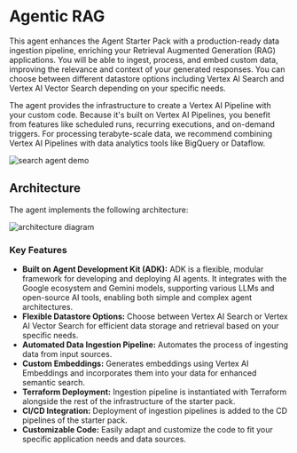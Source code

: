 # Agentic RAG

This agent enhances the Agent Starter Pack with a production-ready data ingestion pipeline, enriching your Retrieval Augmented Generation (RAG) applications. You will be able to ingest, process, and embed custom data, improving the relevance and context of your generated responses. You can choose between different datastore options including Vertex AI Search and Vertex AI Vector Search depending on your specific needs.

The agent provides the infrastructure to create a Vertex AI Pipeline with your custom code. Because it's built on Vertex AI Pipelines, you benefit from features like scheduled runs, recurring executions, and on-demand triggers. For processing terabyte-scale data, we recommend combining Vertex AI Pipelines with data analytics tools like BigQuery or Dataflow.

![search agent demo](https://storage.googleapis.com/github-repo/generative-ai/sample-apps/e2e-gen-ai-app-starter-pack/starter-pack-search-pattern.gif)

## Architecture

The agent implements the following architecture:

![architecture diagram](https://storage.googleapis.com/github-repo/generative-ai/sample-apps/e2e-gen-ai-app-starter-pack/agentic_rag_vertex_ai_search_architecture.png)

### Key Features

- **Built on Agent Development Kit (ADK):** ADK is a flexible, modular framework for developing and deploying AI agents. It integrates with the Google ecosystem and Gemini models, supporting various LLMs and open-source AI tools, enabling both simple and complex agent architectures.
- **Flexible Datastore Options:** Choose between Vertex AI Search or Vertex AI Vector Search for efficient data storage and retrieval based on your specific needs.
- **Automated Data Ingestion Pipeline:** Automates the process of ingesting data from input sources.
- **Custom Embeddings:** Generates embeddings using Vertex AI Embeddings and incorporates them into your data for enhanced semantic search.
- **Terraform Deployment:** Ingestion pipeline is instantiated with Terraform alongside the rest of the infrastructure of the starter pack.
- **CI/CD Integration:** Deployment of ingestion pipelines is added to the CD pipelines of the starter pack.
- **Customizable Code:** Easily adapt and customize the code to fit your specific application needs and data sources.
